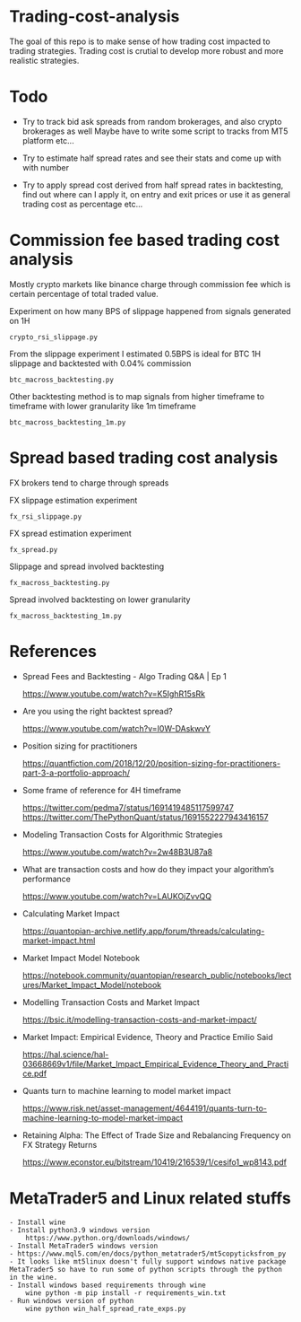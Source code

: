 # Trading-cost-analysis

  The goal of this repo is to make sense of how trading cost impacted to trading strategies.
  Trading cost is crutial to develop more robust and more realistic strategies.



# Todo

  - Try to track bid ask spreads from random brokerages, and also crypto brokerages as well
    Maybe have to write some script to tracks from MT5 platform etc...

  - Try to estimate half spread rates and see their stats and come up with with number

  - Try to apply spread cost derived from half spread rates in backtesting, find out where can I
    apply it, on entry and exit prices or use it as general trading cost as percentage etc...



# Commission fee based trading cost analysis

  Mostly crypto markets like binance charge through commission fee which is certain percentage of total traded value.

  Experiment on how many BPS of slippage happened from signals generated on 1H

    crypto_rsi_slippage.py

  From the slippage experiment I estimated 0.5BPS is ideal for BTC 1H slippage and backtested with 0.04% commission

    btc_macross_backtesting.py

  Other backtesting method is to map signals from higher timeframe to timeframe with lower granularity like 1m timeframe

    btc_macross_backtesting_1m.py



# Spread based trading cost analysis

  FX brokers tend to charge through spreads

  FX slippage estimation experiment

    fx_rsi_slippage.py

  FX spread estimation experiment

    fx_spread.py

  Slippage and spread involved backtesting

    fx_macross_backtesting.py

  Spread involved backtesting on lower granularity

    fx_macross_backtesting_1m.py






# References

  - Spread Fees and Backtesting - Algo Trading Q&A | Ep 1

    https://www.youtube.com/watch?v=K5IghR15sRk

    
  - Are you using the right backtest spread?

    https://www.youtube.com/watch?v=I0W-DAskwvY


  - Position sizing for practitioners 

    https://quantfiction.com/2018/12/20/position-sizing-for-practitioners-part-3-a-portfolio-approach/


  - Some frame of reference for 4H timeframe

    https://twitter.com/pedma7/status/1691419485117599747
    https://twitter.com/ThePythonQuant/status/1691552227943416157


  - Modeling Transaction Costs for Algorithmic Strategies

    https://www.youtube.com/watch?v=2w48B3U87a8


  - What are transaction costs and how do they impact your algorithm’s performance

    https://www.youtube.com/watch?v=LAUKOjZvvQQ


  - Calculating Market Impact
  
    https://quantopian-archive.netlify.app/forum/threads/calculating-market-impact.html


  - Market Impact Model Notebook

    https://notebook.community/quantopian/research_public/notebooks/lectures/Market_Impact_Model/notebook


  - Modelling Transaction Costs and Market Impact

    https://bsic.it/modelling-transaction-costs-and-market-impact/


  - Market Impact: Empirical Evidence, Theory and Practice Emilio Said

    https://hal.science/hal-03668669v1/file/Market_Impact_Empirical_Evidence_Theory_and_Practice.pdf


  - Quants turn to machine learning to model market impact

    https://www.risk.net/asset-management/4644191/quants-turn-to-machine-learning-to-model-market-impact


  - Retaining Alpha: The Effect of Trade Size and Rebalancing Frequency on FX Strategy Returns

    https://www.econstor.eu/bitstream/10419/216539/1/cesifo1_wp8143.pdf


    

# MetaTrader5 and Linux related stuffs

    - Install wine
    - Install python3.9 windows version
        https://www.python.org/downloads/windows/
    - Install MetaTrader5 windows version
    - https://www.mql5.com/en/docs/python_metatrader5/mt5copyticksfrom_py
    - It looks like mt5linux doesn't fully support windows native package MetaTrader5 so have to run some of python scripts through the python in the wine.
    - Install windows based requirements through wine
        wine python -m pip install -r requirements_win.txt
    - Run windows version of python 
        wine python win_half_spread_rate_exps.py
    








